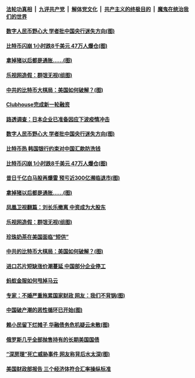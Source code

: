 ####  [法轮功真相](../../../../basic/blob/master/README.md?t=04200402) &nbsp;|&nbsp; [九评共产党](../../../../9ping.md/blob/master/README.md?t=04200402) &nbsp;|&nbsp; [解体党文化](../../../../jtdwh.md/blob/master/README.md?t=04200402)  &nbsp;|&nbsp; [共产主义的终极目的](../../../../gczydzjmd.md/blob/master/README.md?t=04200402) &nbsp;|&nbsp; [魔鬼在统治我们的世界](../../../../mgztzwmdsj.md/blob/master/README.md?t=04200402) 

#### [数字人民币野心大 学者批中国央行迷失方向(图)](../pages/p5/969235.md?t=04200402) 

#### [比特币闪崩 1小时跌8千美元 47万人爆仓(图)](../pages/p5/969196.md?t=04200402) 

#### [拿掉猪以后都是通胀……(图)](../pages/p5/969172.md?t=04200402) 

#### [乐视网造假：群氓无视(组图)](../pages/p5/969177.md?t=04200402) 

#### [中共的比特币大棋局：美国如何破解？(图)](../pages/p5/969174.md?t=04200402) 


#### [Clubhouse完成新一轮融资](../pages/p5/969238.md?t=04200402) 

#### [路透调查：日本企业已准备因应下波疫情冲击](../pages/p5/969237.md?t=04200402) 

#### [数字人民币野心大 学者批中国央行迷失方向(图)](../pages/p5/969235.md?t=04200402) 

#### [比特币热 韩国银行约束对中国汇款防洗钱](../pages/p5/969231.md?t=04200402) 

#### [比特币闪崩 1小时跌8千美元 47万人爆仓(图)](../pages/p5/969196.md?t=04200402) 

#### [昔日千亿白马股再爆雷 预亏近300亿濒临退市(图)](../pages/p5/969192.md?t=04200402) 

#### [拿掉猪以后都是通胀……(图)](../pages/p5/969172.md?t=04200402) 

#### [凤凰卫视翻篇：刘长乐撤离 中资成为大股东](../pages/p5/969183.md?t=04200402) 

#### [乐视网造假：群氓无视(组图)](../pages/p5/969177.md?t=04200402) 

#### [珍珠奶茶在美国面临“短供”](../pages/p5/969181.md?t=04200402) 

#### [中共的比特币大棋局：美国如何破解？(图)](../pages/p5/969174.md?t=04200402) 

#### [进口芯片短缺涨价潮蔓延 中国部分企业停工](../pages/p5/969152.md?t=04200402) 

#### [蚂蚁金服如何甩掉马云](../pages/p5/969116.md?t=04200402) 


#### [专家：不婚严重拖累国家财政 网友：我们不背锅(图)](../pages/p5/969077.md?t=04200402) 

#### [中国破产潮的恶性循环已开始(图)](../pages/p5/969047.md?t=04200402) 

#### [赖小民留下烂摊子 华融债务危机疑云未散(图)](../pages/p5/969040.md?t=04200402) 

#### [俄罗斯几乎全部抛售持有的长期美国国债](../pages/p5/969032.md?t=04200402) 

#### [“深房理”死亡威胁事件 网友称背后水太深(图)](../pages/p5/968987.md?t=04200402) 

#### [美国财政部报告 三个经济体符合汇率操纵标准](../pages/p5/969031.md?t=04200402) 

